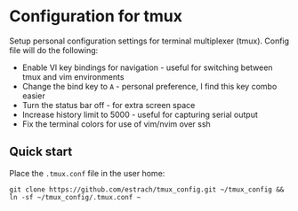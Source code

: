 # Configuration for tmux

Setup personal configuration settings for terminal multiplexer (tmux).  Config file will do the following:

* Enable VI key bindings for navigation - useful for switching between tmux and vim environments 
* Change the bind key to `A` - personal preference, I find this key combo easier
* Turn the status bar off - for extra screen space
* Increase history limit to 5000 - useful for capturing serial output
* Fix the terminal colors for use of vim/nvim over ssh

## Quick start
Place the `.tmux.conf` file in the user home: 
```
git clone https://github.com/estrach/tmux_config.git ~/tmux_config && ln -sf ~/tmux_config/.tmux.conf ~
```

